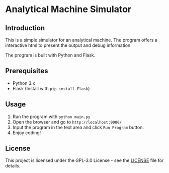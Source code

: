# Analytical Machine Simulator
## Introduction
This is a simple simulator for an analytical machine. The program offers a interactive html to present the output and debug information.

The program is built with Python and Flask.

## Prerequisites
- Python 3.x
- Flask (Install with `pip install Flask`)

## Usage
1. Run the program with `python main.py`
2. Open the browser and go to `http://localhost:9000/`
3. Input the program in the text area and click `Run Program` button.
4. Enjoy coding!

## License
This project is licensed under the GPL-3.0 License - see the [LICENSE](LICENSE) file for details.